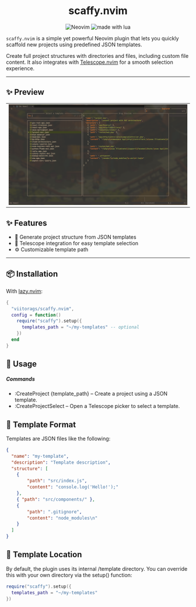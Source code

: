 <h1 align="center">scaffy.nvim</h1>

<p align="center">

<img src="https://img.shields.io/badge/Neovim-57A143?logo=neovim&logoColor=fff&style=for-the-badge" alt="Neovim" />

<img src="https://img.shields.io/badge/Made%20With%20Lua-2C2D72?logo=lua&logoColor=fff&style=for-the-badge" alt="made with lua" >

</p>

`scaffy.nvim` is a simple yet powerful Neovim plugin that lets you quickly scaffold new projects using predefined JSON templates.

Create full project structures with directories and files, including custom file content. It also integrates with [Telescope.nvim](https://github.com/nvim-telescope/telescope.nvim) for a smooth selection experience.

---

## ✨ Preview

<table>
    <tr>
        <td><img src="previews/1747343619_grim.png" width="800"/></td>
    </tr>
</table>

## ✨ Features

- 🔧 Generate project structure from JSON templates
- 🧭 Telescope integration for easy template selection
- ⚙️ Customizable template path

---

## 📦 Installation

With [lazy.nvim](https://github.com/folke/lazy.nvim):

```lua
{
  "viitorags/scaffy.nvim",
  config = function()
    require("scaffy").setup({
      templates_path = "~/my-templates" -- optional
    })
  end
}
```

## 🚀 Usage

##### Commands

- :CreateProject {template_path} – Create a project using a JSON template.
- :CreateProjectSelect – Open a Telescope picker to select a template.

## 📁 Template Format

Templates are JSON files like the following:

```json
{
  "name": "my-template",
  "description": "Template description",
  "structure": [
    { 
        "path": "src/index.js", 
        "content": "console.log('Hello!');" 
    },
    { "path": "src/components/" },
    { 
        "path": ".gitignore", 
        "content": "node_modules\n" 
    }
  ]
}
```

## 📂 Template Location

By default, the plugin uses its internal /template directory. You can override this with your own directory via the setup() function:

```lua
require("scaffy").setup({
  templates_path = "~/my-templates"
})
```
